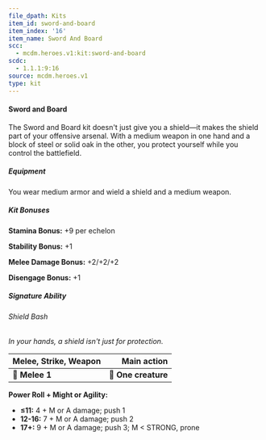 ```yaml
---
file_dpath: Kits
item_id: sword-and-board
item_index: '16'
item_name: Sword And Board
scc:
  - mcdm.heroes.v1:kit:sword-and-board
scdc:
  - 1.1.1:9:16
source: mcdm.heroes.v1
type: kit
---
```


#### Sword and Board

The Sword and Board kit doesn't just give you a shield—it makes the shield part of your offensive arsenal. With a medium weapon in one hand and a block of steel or solid oak in the other, you protect yourself while you control the battlefield.

##### Equipment

You wear medium armor and wield a shield and a medium weapon.

##### Kit Bonuses

**Stamina Bonus:** +9 per echelon

**Stability Bonus:** +1

**Melee Damage Bonus:** +2/+2/+2

**Disengage Bonus:** +1

##### Signature Ability

###### Shield Bash

*In your hands, a shield isn't just for protection.*

| **Melee, Strike, Weapon** |     **Main action** |
| ------------------------- | ------------------: |
| **📏 Melee 1**            | **🎯 One creature** |

**Power Roll + Might or Agility:**

- **≤11:** 4 + M or A damage; push 1
- **12-16:** 7 + M or A damage; push 2
- **17+:** 9 + M or A damage; push 3; M < STRONG, prone
